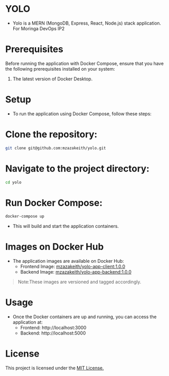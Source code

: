 # YOLO

- Yolo is a MERN (MongoDB, Express, React, Node.js) stack application. For Moringa DevOps IP2

# Prerequisites

Before running the application with Docker Compose, ensure that you have the following prerequisites installed on your system:
1. The latest version of Docker Desktop.

# Setup

- To run the application using Docker Compose, follow these steps:

# Clone the repository:

```bash
git clone git@github.com:mzazakeith/yolo.git
```

# Navigate to the project directory:
```bash
cd yolo
```

# Run Docker Compose:

```bash
docker-compose up
```

- This will build and start the application containers.

# Images on Docker Hub

- The application images are available on Docker Hub:
  - Frontend Image: [mzazakeith/yolo-app-client:1.0.0](https://hub.docker.com/repository/docker/mzazakeith/yolo-app-client/general)
  - Backend Image: [mzazakeith/yolo-app-backend:1.0.0](https://hub.docker.com/repository/docker/mzazakeith/yolo-app-backend/general)

>Note:These images are versioned and tagged accordingly.

# Usage
- Once the Docker containers are up and running, you can access the application at:
    - Frontend: http://localhost:3000
    - Backend: http://localhost:5000

# License
This project is licensed under the [MIT License.](https://github.com/mzazakeith/yolo/blob/master/LICENSE.md)
